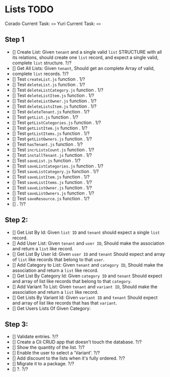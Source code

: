 # Lists TODO
Corado Current Task: `<>`
Yuri Current Task: `<>`

## Step 1
  - [] Create List: Given `tenant` and a single valid `list` STRUCTURE
       with all its relations, should create one `list` record,
       and expect a single valid, complete `list` structure. ?/?
  - [] Get All Lists: Given `tenant`, Should get an complete Array of valid,
  -    complete `list` records. ?/?
  - [] Test `createList.js` function . 1/?
  - [] Test `deleteList.js` function . 1/?
  - [] Test `deleteListCategory.js` function . 1/?
  - [] Test `deleteListItem.js` function . 1/?
  - [] Test `deleteListOwner.js` function . 1/?
  - [] Test `deleteListsItem.js` function . 1/?
  - [] Test `deleteTenant.js` function . 1/?
  - [] Test `getList.js` function . 1/?
  - [] Test `getListCategories.js` function . 1/?
  - [] Test `getListItem.js` function . 1/?
  - [] Test `getListItems.js` function . 1/?
  - [] Test `getListOwners.js` function . 1/?
  - [] Test `hasTenant.js` function . 1/?
  - [] Test `incrListsCount.js` function . 1/?
  - [] Test `installTenant.js` function . 1/?
  - [] Test `saveList.js` function . 1/?
  - [] Test `saveListCategories.js` function . 1/?
  - [] Test `saveListCategory.js` function . 1/?
  - [] Test `saveListItem.js` function . 1/?
  - [] Test `saveListItems.js` function . 1/?
  - [] Test `saveListOwner.js` function . 1/?
  - [] Test `saveListOwners.js` function . 1/?
  - [] Test `saveResource.js` function . 1/?
  - [] . ?/?

## Step 2:
  - [] Get List By Id: Given `list ID` and `tenant` should expect a single `list` record.
  - [] Add User List: Given `tenant` and `user ID`, Should make the association and return a `list` like record.
  - [] Get List By User Id: Given `user ID` and `tenant` Should  expect and array of `list` like records that belong to that `user`.
  - [] Add Category to List: Given `tenant` and `category ID`, Should make the association and return a `list` like record.
  - [] Get List By Category Id: Given `category ID` and `tenant` Should  expect and array of list like records that belong to that `category`.
  - [] Add Variant To List: Given `tenant` and `variant ID`, Should make the association and return a `list` like record.
  - [] Get Lists By Variant Id: Given `variant ID` and `tenant` Should  expect and array of list like records that has that `variant`.
  - [] Get Users Lists Of Given Category:

## Step 3:
  - [] Validate entries. ?/?
  - [] Create a Cli CRUD app that doesn't touch the database. ?/?
  - [] Show the quantity of the list. ?/?
  - [] Enable the user to select a 'Variant'. ?/?
  - [] Add discount to the lists when it's fully ordered. ?/?
  - [] Migrate it to a package. ?/?
  - [] ?. ?/?

